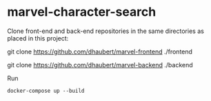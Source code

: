 # marvel-character-search


Clone front-end and back-end repositories in the same directories as placed in this project:

git clone https://github.com/dhaubert/marvel-frontend ./frontend

git clone https://github.com/dhaubert/marvel-backend ./backend


Run 

`docker-compose up --build`
